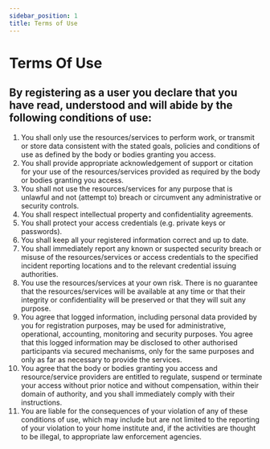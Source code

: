 ```yaml
---
sidebar_position: 1
title: Terms of Use
---
```

# Terms Of Use
## By registering as a user you declare that you have read, understood and will abide by the following conditions of use:
1. You shall only use the resources/services to perform work, or transmit or store data consistent with the stated goals, policies and conditions of use as defined by the body or bodies granting you access.
2. You shall provide appropriate acknowledgement of support or citation for your use of the resources/services provided as required by the body or bodies granting you access.
3. You shall not use the resources/services for any purpose that is unlawful and not (attempt to) breach or circumvent any administrative or security controls.
4. You shall respect intellectual property and confidentiality agreements.
5. You shall protect your access credentials (e.g. private keys or passwords).
6. You shall keep all your registered information correct and up to date.
7. You shall immediately report any known or suspected security breach or misuse of the resources/services or access credentials to the specified incident reporting locations and to the relevant credential issuing authorities.
8. You use the resources/services at your own risk. There is no guarantee that the resources/services will be available at any time or that their integrity or confidentiality will be preserved or that they will suit any purpose.
9. You agree that logged information, including personal data provided by you for registration purposes, may be used for administrative, operational, accounting, monitoring and security purposes. You agree that this logged information may be disclosed to other authorised participants via secured mechanisms, only for the same purposes and only as far as necessary to provide the services.
10. You agree that the body or bodies granting you access and resource/service providers are entitled to regulate, suspend or terminate your access without prior notice and without compensation, within their domain of authority, and you shall immediately comply with their instructions.
11. You are liable for the consequences of your violation of any of these conditions of use, which may include but are not limited to the reporting of your violation to your home institute and, if the activities are thought to be illegal, to appropriate law enforcement agencies.
